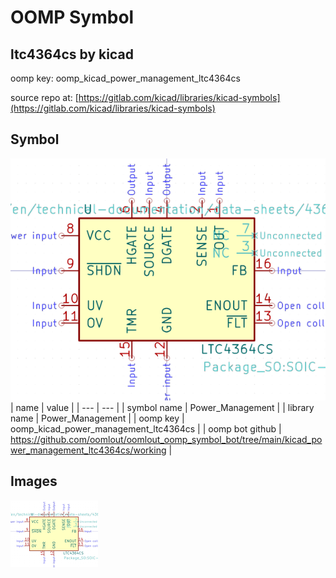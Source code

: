 # OOMP Symbol  
## ltc4364cs  by kicad  
  
oomp key: oomp_kicad_power_management_ltc4364cs  
  
source repo at: [https://gitlab.com/kicad/libraries/kicad-symbols](https://gitlab.com/kicad/libraries/kicad-symbols)  
## Symbol  
  
[![working.png](working_600.png)](working.png)  
| name | value | 
| --- | --- | 
| symbol name | Power_Management | 
| library name | Power_Management | 
| oomp key | oomp_kicad_power_management_ltc4364cs | 
| oomp bot github | https://github.com/oomlout/oomlout_oomp_symbol_bot/tree/main/kicad_power_management_ltc4364cs/working | 
## Images  
  
[![working.png](working_140.png)](working.png)  

